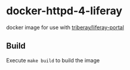 # docker-httpd-4-liferay
docker image for use with [triberay/liferay-portal](triberay/liferay-portal)

## Build
Execute `make build` to build the image